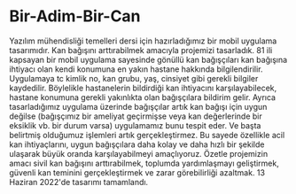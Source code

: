 # Bir-Adim-Bir-Can
Yazılım mühendisliği temelleri dersi için hazırladığımız bir mobil uygulama tasarımıdır. Kan bağışını arttırabilmek amacıyla projemizi tasarladık. 81 ili kapsayan bir mobil uygulama sayesinde gönüllü kan bağışçıları kan bağışına ihtiyacı olan kendi konumuna en yakın hastane hakkında bilgilendirilir. Uygulamaya tc kimlik no, kan grubu, yaş, cinsiyet gibi gerekli bilgiler kaydedilir. Böylelikle hastanelerin bildirdiği kan ihtiyacını karşılayabilecek, hastane konumuna gerekli yakınlıkta olan bağışçılara bildirim gelir. Ayrıca tasarladığımız uygulama üzerinde bağışçılar artık kan bağışı için uygun değilse (bağışçımız bir ameliyat geçirmişse veya kan değerlerinde bir eksiklik vb. bir durum varsa) uygulamamız bunu tespit eder. Ve başta belirtmiş olduğumuz işlemleri artık gerçekleştirmez. Bu sayede özellikle acil kan ihtiyaçlarını, uygun bağışçılara daha kolay ve daha hızlı bir şekilde ulaşarak büyük oranda karşılayabilmeyi amaçlıyoruz. Özetle projemizin amacı sivil kan bağışını arttırabilmek, toplumda yardımlaşmayı geliştirmek, güvenli kan teminini gerçekleştirmek ve zarar görebilirliği azaltmak. 
13 Haziran 2022'de tasarımı tamamlandı. 
